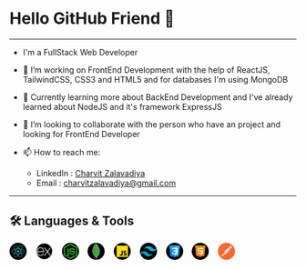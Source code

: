 # Hello GitHub Friend 👋

***

- I'm a FullStack Web Developer

- 🔭 I’m working on FrontEnd Development with the help of ReactJS, TailwindCSS, CSS3 and HTML5 and for databases I'm using MongoDB
- 🌱 Currently learning more about BackEnd Development and I've already learned about NodeJS and it's framework ExpressJS
- 👯 I’m looking to collaborate with the person who have an project and looking for FrontEnd Developer
- 📫 How to reach me:
  - LinkedIn : <a href='https://www.linkedin.com/in/charvit-zalavadiya-1b34b3243/'>Charvit Zalavadiya</a>
  - Email : charvitzalavadiya@gmail.com

***

## 🛠 Languages & Tools

<span><img src="react.png" width='30px' heigth='15px'>&nbsp;&nbsp;&nbsp;</span>
<span><img src="express-js.png" width='30px' heigth='15px'>&nbsp;&nbsp;&nbsp;</span>
<span><img src="node-js.png" width='30px' heigth='15px'>&nbsp;&nbsp;&nbsp;</span>
<span><img src="mongo.png" width='30px' heigth='15px'>&nbsp;&nbsp;&nbsp;</span>
<span><img src="javascript.png" width='30px' heigth='15px'>&nbsp;&nbsp;&nbsp;</span>
<span><img src="tailwind-css.png" width='30px' heigth='15px'>&nbsp;&nbsp;&nbsp;</span>
<span><img src="css.png" width='30px' heigth='15px'>&nbsp;&nbsp;&nbsp;</span>
<span><img src="html.png" width='30px' heigth='15px'>&nbsp;&nbsp;&nbsp;</span>
<span><img src="postman-api.png" width='30px' heigth='15px'>&nbsp;&nbsp;&nbsp;</span>
